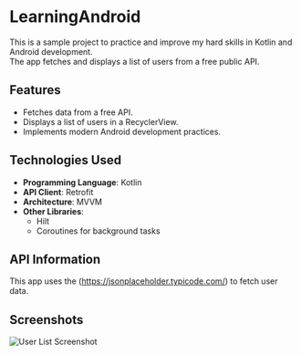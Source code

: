 # LearningAndroid
This is a sample project to practice and improve my hard skills in Kotlin and Android development.  
The app fetches and displays a list of users from a free public API.

## Features
- Fetches data from a free API.
- Displays a list of users in a RecyclerView.
- Implements modern Android development practices.

## Technologies Used
- **Programming Language**: Kotlin
- **API Client**: Retrofit
- **Architecture**: MVVM
- **Other Libraries**:
    - Hilt
    - Coroutines for background tasks

## API Information
This app uses the (https://jsonplaceholder.typicode.com/) to fetch user data.

## Screenshots
![User List Screenshot](images/img.png)
